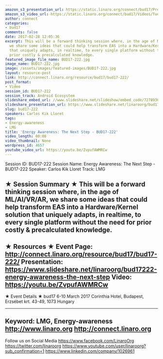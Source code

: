 ```yaml
---
amazon_s3_presentation_url: https://static.linaro.org/connect/bud17/Presentations/BUD17-222%20Energy%20Awareness%20The%20Next%20Step.pdf
amazon_s3_video_url: https://static.linaro.org/connect/bud17/Videos/Tuesday/BUD17-222%20Energy%20Awareness%20%20The%20Next%20Step.mp4
author: connect
categories:
- bud17
comments: false
date: 2017-02-28 12:05:36
excerpt: This will be a forward thinking session where, in the age of ML/AI/VR/AR,
  we share some ideas that could help transform EAS into a Hardware/Kernel solution
  that uniquely adapts, in realtime, to every single platform without the need for
  prior costly & precalculated knowledge.
featured_image_file_name: BUD17-222.jpg
image_name: BUD17-222.jpg
image: /assets/images/featured-images/BUD17-222.jpg
layout: resource-post
link: http://connect.linaro.org/resource/bud17/bud17-222/
post_format:
- Video
session_id: BUD17-222
session_track: Android Ecosystem
slideshare_embed_url: //www.slideshare.net/slideshow/embed_code/72789369
slideshare_presentation_url: https://www.slideshare.net/linaroorg/bud17222-energy-awareness-the-next-step
slug: bud17-222
speakers: Carlos Kik Lloret
tags:
- Energy-awareness
- LMG
title: 'Energy Awareness: The Next Step - BUD17-222'
video_length: 00:00
video_thumbnail: None
wordpress_id: 4657
youtube_video_url: https://youtu.be/ZvpufAWMRCw
---
```


Session ID: BUD17-222
Session Name: Energy Awareness: The Next Step - BUD17-222
Speaker: Carlos Kik Lloret
Track: LMG


★ Session Summary ★
This will be a forward thinking session where, in the age of ML/AI/VR/AR, we share some ideas that could help transform EAS into a Hardware/Kernel solution that uniquely adapts, in realtime, to every single platform without the need for prior costly & precalculated knowledge.
---------------------------------------------------
★ Resources ★
Event Page: http://connect.linaro.org/resource/bud17/bud17-222/
Presentation: https://www.slideshare.net/linaroorg/bud17222-energy-awareness-the-next-step
Video: https://youtu.be/ZvpufAWMRCw
---------------------------------------------------

★ Event Details ★
bud17
6-10 March 2017
Corinthia Hotel, Budapest,
Erzsébet krt. 43-49,
1073 Hungary

---------------------------------------------------
Keyword: LMG, Energy-awareness
http://www.linaro.org
http://connect.linaro.org
---------------------------------------------------
Follow us on Social Media
https://www.facebook.com/LinaroOrg
https://twitter.com/linaroorg
https://www.youtube.com/user/linaroorg?sub_confirmation=1
https://www.linkedin.com/company/1026961